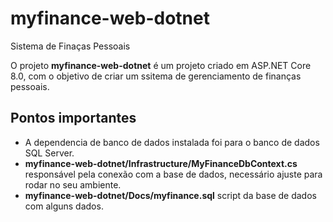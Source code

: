 # myfinance-web-dotnet
Sistema de Finaças Pessoais

O projeto **myfinance-web-dotnet** é um projeto criado em ASP.NET Core 8.0, com o objetivo de criar um ssitema de gerenciamento de finanças pessoais.

## Pontos importantes
 - A dependencia de banco de dados instalada foi para o banco de dados SQL Server.
 - **myfinance-web-dotnet/Infrastructure/MyFinanceDbContext.cs** responsável pela conexão com a base de dados, necessário ajuste para rodar no seu ambiente.
 - **myfinance-web-dotnet/Docs/myfinance.sql** script da base de dados com alguns dados.
